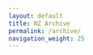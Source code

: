 ```yaml
---
layout: default
title: NZ Archive
permalink: /archive/
navigation_weight: 25
---
```

<script>
  window.location.href = "{{ site.mp3_host }}/archive/";
</script>
